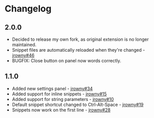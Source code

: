# Changelog

## 2.0.0
* Decided to release my own fork, as original extension is no longer maintained.
* Snippet files are automatically reloaded when they're changed - [jrowny#46](https://github.com/jrowny/brackets-snippets/issues/46)
* BUGFIX: Close button on panel now words correctly.

## 1.1.0
* Added new settings panel - [jrowny#34](https://github.com/jrowny/brackets-snippets/pull/34)
* Added support for inline snippets - [jrowny#15](https://github.com/jrowny/brackets-snippets/issues/15)
* Added support for string parameters - [jrowny#10](https://github.com/jrowny/brackets-snippets/issues/10)
* Default snippet shortcut changed to Ctrl-Alt-Space - [jrowny#19](https://github.com/jrowny/brackets-snippets/issues/19)
* Snippets now work on the first line - [jrowny#28](https://github.com/jrowny/brackets-snippets/issues/28)
